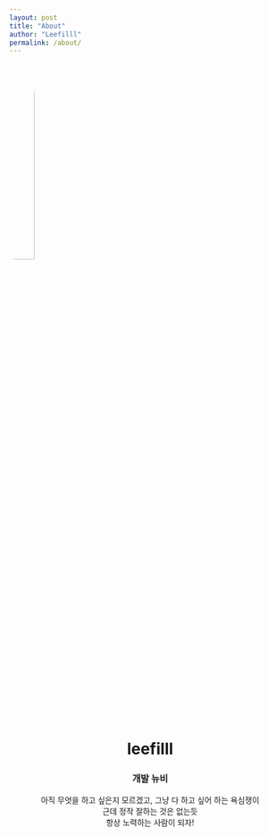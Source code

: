 ```yaml
---
layout: post
title: "About"
author: "Leefilll"
permalink: /about/
---
```


<img src="https://user-images.githubusercontent.com/38246878/78570268-b8731f00-785f-11ea-9787-f2af696a5567.JPG" width="30%" style="border-radius: 50%">

<center>
<h1><strong>leefilll</strong></h1>
<h3><strong>개발 뉴비</strong></h3>
</center>

<center>
아직 무엇을 하고 싶은지 모르겠고, 그냥 다 하고 싶어 하는 욕심쟁이
</center>
<center>
근데 정작 잘하는 것은 없는듯
</center>

<center>
항상 노력하는 사람이 되자!
</center>
